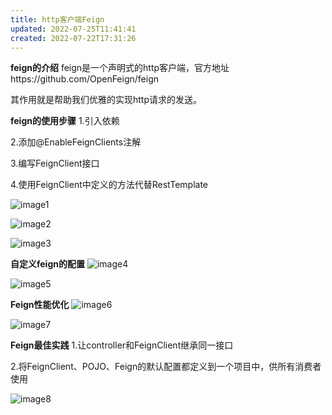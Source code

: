 ```yaml
---
title: http客户端Feign
updated: 2022-07-25T11:41:41
created: 2022-07-22T17:31:26
---
```


**feign的介绍**
feign是一个声明式的http客户端，官方地址https://github.com/OpenFeign/feign

其作用就是帮助我们优雅的实现http请求的发送。

**feign的使用步骤**
1.引入依赖

2.添加@EnableFeignClients注解

3.编写FeignClient接口

4.使用FeignClient中定义的方法代替RestTemplate

![image1](../../../resources/6c2dee4facaf401d8ac0f16bd1d0079a.png)

![image2](../../../resources/76e4b408ab7d4e8ca45bfa9fc792fcf6.png)

![image3](../../../resources/56a89bad2cff48f696fb9a903673003f.png)

**自定义feign的配置**
![image4](../../../resources/f064343d9bcc493294d27b64d5101bf3.png)

![image5](../../../resources/7377fad8857343678eeb532a459756da.png)

**Feign性能优化**
![image6](../../../resources/7e0eacd02978455797193abc09f6440f.png)

![image7](../../../resources/3069fb507efd498d87ddaf465e2e101c.png)

**Feign最佳实践**
1.让controller和FeignClient继承同一接口

2.将FeignClient、POJO、Feign的默认配置都定义到一个项目中，供所有消费者使用

![image8](../../../resources/9f1825469d394d668c60e459d17d4e0f.png)

